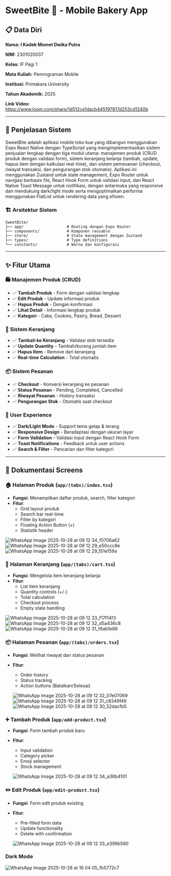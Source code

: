 # SweetBite 🎂 - Mobile Bakery App

## 📋 Data Diri

**Nama: I Kadek Momet Dwika Putra**

**NIM:** 2301020037

**Kelas:** IF Pagi 1

**Mata Kuliah:** Pemrograman Mobile

**Institusi:** Primakara University

**Tahun Akademik:** 2025

**Link Video:** https://www.loom.com/share/1d512ce1dacb445197817d253cd1240b

---

## 🎯 Penjelasan Sistem

SweetBite adalah aplikasi mobile toko kue yang dibangun menggunakan Expo React Native dengan TypeScript yang mengimplementasikan sistem penjualan lengkap dengan tiga modul utama: manajemen produk (CRUD produk dengan validasi form), sistem keranjang belanja (tambah, update, hapus item dengan kalkulasi real-time), dan sistem pemesanan (checkout, riwayat transaksi, dan pengurangan stok otomatis). Aplikasi ini menggunakan Zustand untuk state management, Expo Router untuk navigasi berbasis file, React Hook Form untuk validasi input, dan React Native Toast Message untuk notifikasi, dengan antarmuka yang responsive dan mendukung dark/light mode serta mengoptimalkan performa menggunakan FlatList untuk rendering data yang efisien.

### 🏗️ Arsitektur Sistem

```
SweetBite/
├── app/                   # Routing dengan Expo Router
├── components/            # Komponen reusable
├── store/                 # State management dengan Zustand
├── types/                 # Type definitions
└── constants/             # Warna dan konfigurasi

```

---

## ✨ Fitur Utama

### 🛍️ **Manajemen Produk (CRUD)**

- ✅ **Tambah Produk** - Form dengan validasi lengkap
- ✅ **Edit Produk** - Update informasi produk
- ✅ **Hapus Produk** - Dengan konfirmasi
- ✅ **Lihat Detail** - Informasi lengkap produk
- ✅ **Kategori** - Cake, Cookies, Pastry, Bread, Dessert

### 🛒 **Sistem Keranjang**

- ✅ **Tambah ke Keranjang** - Validasi stok tersedia
- ✅ **Update Quantity** - Tambah/kurang jumlah item
- ✅ **Hapus Item** - Remove dari keranjang
- ✅ **Real-time Calculation** - Total otomatis

### 📦 **Sistem Pesanan**

- ✅ **Checkout** - Konversi keranjang ke pesanan
- ✅ **Status Pesanan** - Pending, Completed, Cancelled
- ✅ **Riwayat Pesanan** - History transaksi
- ✅ **Pengurangan Stok** - Otomatis saat checkout

### 🎨 **User Experience**

- ✅ **Dark/Light Mode** - Support tema gelap & terang
- ✅ **Responsive Design** - Beradaptasi dengan ukuran layar
- ✅ **Form Validation** - Validasi input dengan React Hook Form
- ✅ **Toast Notifications** - Feedback untuk user actions
- ✅ **Search & Filter** - Pencarian dan filter kategori

---

## 📱 Dokumentasi Screens

### 🏠 **Halaman Produk** (`app/(tabs)/index.tsx`)

- **Fungsi**: Menampilkan daftar produk, search, filter kategori
- **Fitur**:
    - Grid layout produk
    - Search bar real-time
    - Filter by kategori
    - Floating Action Button (+)
    - Statistik header

![WhatsApp Image 2025-10-28 at 09 12 34_f0706a62](https://github.com/user-attachments/assets/5829bd75-2493-43d2-ae8f-1ba0bcb4c5e7)
![WhatsApp Image 2025-10-28 at 09 12 29_e50ccc8e](https://github.com/user-attachments/assets/4aaad4b4-fb61-41e8-907f-d4aea1dc9374)
![WhatsApp Image 2025-10-28 at 09 12 29_151e159a](https://github.com/user-attachments/assets/7391215a-f272-4cf7-a551-a5668680d437)




### 🛒 **Halaman Keranjang** (`app/(tabs)/cart.tsx`)

- **Fungsi**: Mengelola item keranjang belanja
- **Fitur**:
    - List item keranjang
    - Quantity controls (+/-)
    - Total calculation
    - Checkout process
    - Empty state handling

![WhatsApp Image 2025-10-28 at 09 12 33_f17f14f3](https://github.com/user-attachments/assets/e4364f0e-4ded-4561-b86a-be3e5e78f514)
![WhatsApp Image 2025-10-28 at 09 12 32_d5a436c8](https://github.com/user-attachments/assets/b0a30fd9-eeb7-4c3c-b615-e61476bd999d)
![WhatsApp Image 2025-10-28 at 09 12 31_f6ab1e86](https://github.com/user-attachments/assets/5d797cc7-7e21-4637-ac65-21c29950cbf4)


### 📦 **Halaman Pesanan** (`app/(tabs)/orders.tsx`)

- **Fungsi**: Melihat riwayat dan status pesanan
- **Fitur**:
    - Order history
    - Status tracking
    - Action buttons (Batalkan/Selesai)
 
  ![WhatsApp Image 2025-10-28 at 09 12 32_07e07069](https://github.com/user-attachments/assets/bb4084f2-f771-4b56-ad43-cf7dc195fe65)
  ![WhatsApp Image 2025-10-28 at 09 12 31_c8349f49](https://github.com/user-attachments/assets/4ddb6709-b968-4315-86d3-65c57ee9280e)
  ![WhatsApp Image 2025-10-28 at 09 12 30_52dacfb5](https://github.com/user-attachments/assets/ca4dc993-2c51-4425-aed0-a818e1807849)




### ➕ **Tambah Produk** (`app/add-product.tsx`)

- **Fungsi**: Form tambah produk baru
- **Fitur**:
    - Input validation
    - Category picker
    - Emoji selector
    - Stock management

  ![WhatsApp Image 2025-10-28 at 09 12 34_a36b4101](https://github.com/user-attachments/assets/4af639d7-e5e9-43fb-951f-b8ae46cad4bf)


### ✏️ **Edit Produk** (`app/edit-product.tsx`)

- **Fungsi**: Form edit produk existing
- **Fitur**:
    - Pre-filled form data
    - Update functionality
    - Delete with confirmation
 
  ![WhatsApp Image 2025-10-28 at 09 12 33_e399b560](https://github.com/user-attachments/assets/63215509-db2b-4ce1-997c-0370d64147e7)


### **Dark Mode**

![WhatsApp Image 2025-10-28 at 16 04 05_fb5772c7](https://github.com/user-attachments/assets/6c2edf07-b0d3-400a-9977-b46a0339af47)


